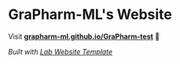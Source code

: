 
# GraPharm-ML's Website

Visit **[grapharm-ml.github.io/GraPharm-test](https://grapharm-ml.github.io/GraPharm-test)** 🚀

_Built with [Lab Website Template](https://greene-lab.gitbook.io/lab-website-template-docs)_

